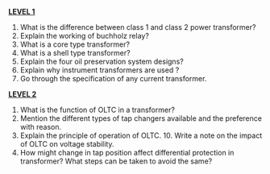 <u>**LEVEL 1**</u>

1. What is the difference between class 1 and class 2 power transformer?
2. Explain the working of buchholz relay?
3. What is a core type transformer?
4. What is a shell type transformer?
5. Explain the four oil preservation system designs?
6. Explain why instrument transformers are used ?
7. Go through the specification of any current transformer.

<u>**LEVEL 2**</u>

1. What is the function of OLTC in a transformer?
2. Mention the different types of tap changers available and the preference with reason.
3. Explain the principle of operation of OLTC. 10. Write a note on the impact of OLTC on voltage stability.
4. How might change in tap position affect differential protection in transformer? What steps can be taken to avoid the same?
